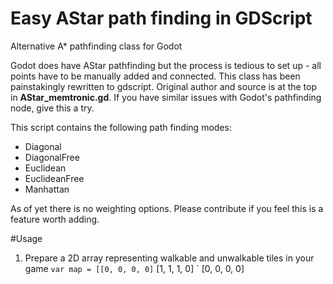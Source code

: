 # Easy AStar path finding in GDScript
Alternative A* pathfinding class for Godot 

Godot does have AStar pathfinding but the process is tedious to set up - all points have to be manually added and connected. This class has been painstakingly rewritten to gdscript. Original author and source is at the top in **AStar_memtronic.gd**. If you have similar issues with Godot's pathfinding node, give this a try.

This script contains the following path finding modes:

- Diagonal
- DiagonalFree
- Euclidean
- EuclideanFree
- Manhattan

As of yet there is no weighting options. Please contribute if you feel this is a feature worth adding.

#Usage

  1. Prepare a 2D array representing walkable and unwalkable tiles in your game
    ` var map = [[0, 0, 0, 0]
    `            [1, 1, 1, 0]
    `            [0, 0, 0, 0]

